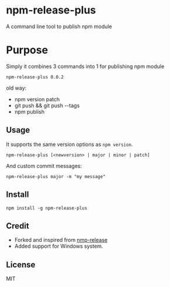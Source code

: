 # npm-release-plus
A command line tool to publish npm module

# Purpose

Simply it combines 3 commands into 1 for publishing npm module

`npm-release-plus 0.0.2`

old way:

 - npm version patch
 - git push && git push --tags
 - npm publish

## Usage

It supports the same version options as `npm version`.

`npm-release-plus [<newversion> | major | minor | patch]`

And custom commit messages:

`npm-release-plus major -m "my message"`

## Install

`npm install -g npm-release-plus`

## Credit

- Forked and inspired from [nmp-release](https://www.npmjs.com/package/npm-release)
- Added support for Windows system.

## License

MIT
